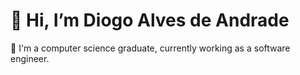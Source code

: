# 👋 Hi, I’m Diogo Alves de Andrade
🌱 I'm a computer science graduate, currently working as a software engineer.
